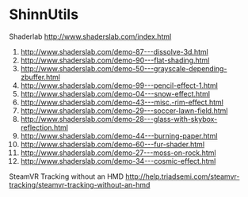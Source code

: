 # ShinnUtils

Shaderlab
http://www.shaderslab.com/index.html
1. http://www.shaderslab.com/demo-87---dissolve-3d.html
2. http://www.shaderslab.com/demo-90---flat-shading.html
3. http://www.shaderslab.com/demo-50---grayscale-depending-zbuffer.html
4. http://www.shaderslab.com/demo-99---pencil-effect-1.html
5. http://www.shaderslab.com/demo-04---snow-effect.html
6. http://www.shaderslab.com/demo-43---misc.-rim-effect.html
7. http://www.shaderslab.com/demo-29---soccer-lawn-field.html
8. http://www.shaderslab.com/demo-28---glass-with-skybox-reflection.html
9. http://www.shaderslab.com/demo-44---burning-paper.html
10. http://www.shaderslab.com/demo-60---fur-shader.html
12. http://www.shaderslab.com/demo-27---moss-on-rock.html
13. http://www.shaderslab.com/demo-34---cosmic-effect.html


SteamVR Tracking without an HMD
http://help.triadsemi.com/steamvr-tracking/steamvr-tracking-without-an-hmd
